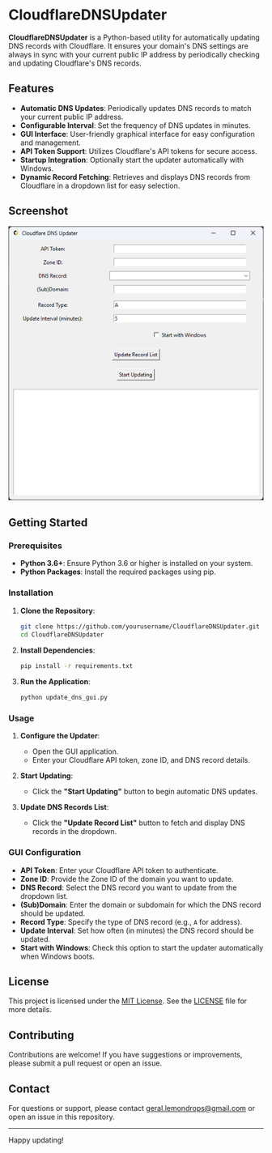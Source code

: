 # CloudflareDNSUpdater

**CloudflareDNSUpdater** is a Python-based utility for automatically updating DNS records with Cloudflare. It ensures your domain's DNS settings are always in sync with your current public IP address by periodically checking and updating Cloudflare's DNS records.

## Features

- **Automatic DNS Updates**: Periodically updates DNS records to match your current public IP address.
- **Configurable Interval**: Set the frequency of DNS updates in minutes.
- **GUI Interface**: User-friendly graphical interface for easy configuration and management.
- **API Token Support**: Utilizes Cloudflare's API tokens for secure access.
- **Startup Integration**: Optionally start the updater automatically with Windows.
- **Dynamic Record Fetching**: Retrieves and displays DNS records from Cloudflare in a dropdown list for easy selection.

## Screenshot
![Software Window](Screenshot.png)

## Getting Started

### Prerequisites

- **Python 3.6+**: Ensure Python 3.6 or higher is installed on your system.
- **Python Packages**: Install the required packages using pip.

### Installation

1. **Clone the Repository**:
    ```bash
    git clone https://github.com/yourusername/CloudflareDNSUpdater.git
    cd CloudflareDNSUpdater
    ```

2. **Install Dependencies**:
    ```bash
    pip install -r requirements.txt
    ```

3. **Run the Application**:
    ```bash
    python update_dns_gui.py
    ```

### Usage

1. **Configure the Updater**:
    - Open the GUI application.
    - Enter your Cloudflare API token, zone ID, and DNS record details.

2. **Start Updating**:
    - Click the **"Start Updating"** button to begin automatic DNS updates.

3. **Update DNS Records List**:
    - Click the **"Update Record List"** button to fetch and display DNS records in the dropdown.

### GUI Configuration

- **API Token**: Enter your Cloudflare API token to authenticate.
- **Zone ID**: Provide the Zone ID of the domain you want to update.
- **DNS Record**: Select the DNS record you want to update from the dropdown list.
- **(Sub)Domain**: Enter the domain or subdomain for which the DNS record should be updated.
- **Record Type**: Specify the type of DNS record (e.g., `A` for address).
- **Update Interval**: Set how often (in minutes) the DNS record should be updated.
- **Start with Windows**: Check this option to start the updater automatically when Windows boots.

## License

This project is licensed under the [MIT License](LICENSE). See the [LICENSE](LICENSE) file for more details.

## Contributing

Contributions are welcome! If you have suggestions or improvements, please submit a pull request or open an issue.

## Contact

For questions or support, please contact geral.lemondrops@gmail.com or open an issue in this repository.

---

Happy updating!
